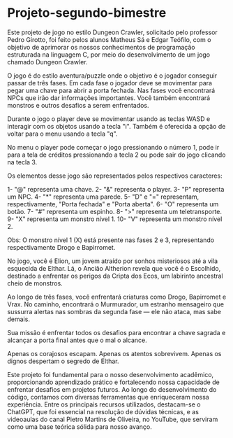 # Projeto-segundo-bimestre

Este projeto de jogo no estilo Dungeon Crawler, solicitado pelo professor Pedro Girotto, foi feito pelos alunos Matheus Sá e Edgar Teófilo, com o objetivo de aprimorar os nossos conhecimentos de programação 
estruturada na linguagem C, por meio do desenvolvimento de um jogo chamado Dungeon Crawler.

O jogo é do estilo aventura/puzzle onde o objetivo é o jogador conseguir passar de três fases. Em cada fase o jogador deve se movimentar para pegar uma chave para abrir a porta fechada. Nas fases você encontrará 
NPCs que irão dar informações importantes. Você também encontrará monstros e outros desafios a serem enfrentados.

Durante o jogo o player deve se movimentar usando as teclas WASD e interagir com os objetos usando a tecla "i". Também é oferecida a opção de voltar para o menu usando a tecla "q".

No menu o player pode começar o jogo pressionando o número 1, pode ir para a tela de créditos pressionando a tecla 2 ou pode sair do jogo clicando na tecla 3.

Os elementos desse jogo são representados pelos respectivos caracteres:

1- "@" representa uma chave.
2- "&" representa o player.
3- "P" representa um NPC.
4- "*" representa uma parede.
5- "D" e "=" representam, respectivamente, "Porta fechada" e "Porta aberta".
6- "O" representa um botão.
7- "#" representa um espinho.
8- ">" representa um teletransporte.
9- "X" representa um monstro nível 1.
10- "V" representa um monstro nível 2.

Obs: O monstro nível 1 (X) está presente nas fases 2 e 3, representando respectivamente Drogo e Bapirromet.

No jogo, você é Elion, um jovem atraído por sonhos misteriosos até a vila esquecida de Elthar. Lá, o Ancião Altherion revela que você é o Escolhido, destinado a enfrentar os perigos da Cripta dos Ecos, um labirinto 
ancestral cheio de monstros.

Ao longo de três fases, você enfrentará criaturas como Drogo, Bapirromet e Vrax. No caminho, encontrará o Murmurador, um estranho mensageiro que sussurra alertas nas sombras da segunda fase — ele não ataca, mas sabe 
demais.

Sua missão é enfrentar todos os desafios para encontrar a chave sagrada e alcançar a porta final antes que o mal o alcance.

Apenas os corajosos escapam.
Apenas os atentos sobrevivem.
Apenas os dignos despertam o segredo de Elthar.

Este projeto foi fundamental para o nosso desenvolvimento acadêmico, proporcionando aprendizado prático e fortalecendo nossa capacidade de enfrentar desafios em projetos futuros. Ao longo do desenvolvimento do 
código, contamos com diversas ferramentas que enriqueceram nossa experiência. Entre os principais recursos utilizados, destacam-se o ChatGPT, que foi essencial na resolução de dúvidas técnicas, e as videoaulas do 
canal Pietro Martins de Oliveira, no YouTube, que serviram como uma base teórica sólida para nosso avanço.
